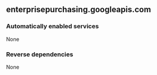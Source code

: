 ## enterprisepurchasing.googleapis.com

### Automatically enabled services

None

### Reverse dependencies

None
